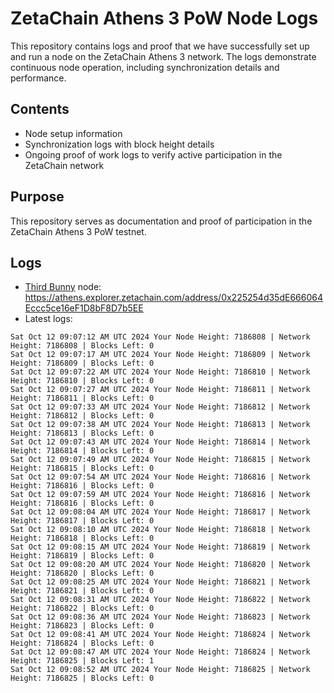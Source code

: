# ZetaChain Athens 3 PoW Node Logs
This repository contains logs and proof that we have successfully set up and run a node on the ZetaChain Athens 3 network. The logs demonstrate continuous node operation, including synchronization details and performance.

## Contents
- Node setup information
- Synchronization logs with block height details
- Ongoing proof of work logs to verify active participation in the ZetaChain network

## Purpose
This repository serves as documentation and proof of participation in the ZetaChain Athens 3 PoW testnet.

## Logs

- [Third Bunny](https://thirdbunny.xyz/) node: https://athens.explorer.zetachain.com/address/0x225254d35dE666064Eccc5ce16eF1D8bF8D7b5EE
- Latest logs:
```
Sat Oct 12 09:07:12 AM UTC 2024 Your Node Height: 7186808 | Network Height: 7186808 | Blocks Left: 0
Sat Oct 12 09:07:17 AM UTC 2024 Your Node Height: 7186809 | Network Height: 7186809 | Blocks Left: 0
Sat Oct 12 09:07:22 AM UTC 2024 Your Node Height: 7186810 | Network Height: 7186810 | Blocks Left: 0
Sat Oct 12 09:07:27 AM UTC 2024 Your Node Height: 7186811 | Network Height: 7186811 | Blocks Left: 0
Sat Oct 12 09:07:33 AM UTC 2024 Your Node Height: 7186812 | Network Height: 7186812 | Blocks Left: 0
Sat Oct 12 09:07:38 AM UTC 2024 Your Node Height: 7186813 | Network Height: 7186813 | Blocks Left: 0
Sat Oct 12 09:07:43 AM UTC 2024 Your Node Height: 7186814 | Network Height: 7186814 | Blocks Left: 0
Sat Oct 12 09:07:49 AM UTC 2024 Your Node Height: 7186815 | Network Height: 7186815 | Blocks Left: 0
Sat Oct 12 09:07:54 AM UTC 2024 Your Node Height: 7186816 | Network Height: 7186816 | Blocks Left: 0
Sat Oct 12 09:07:59 AM UTC 2024 Your Node Height: 7186816 | Network Height: 7186816 | Blocks Left: 0
Sat Oct 12 09:08:04 AM UTC 2024 Your Node Height: 7186817 | Network Height: 7186817 | Blocks Left: 0
Sat Oct 12 09:08:10 AM UTC 2024 Your Node Height: 7186818 | Network Height: 7186818 | Blocks Left: 0
Sat Oct 12 09:08:15 AM UTC 2024 Your Node Height: 7186819 | Network Height: 7186819 | Blocks Left: 0
Sat Oct 12 09:08:20 AM UTC 2024 Your Node Height: 7186820 | Network Height: 7186820 | Blocks Left: 0
Sat Oct 12 09:08:25 AM UTC 2024 Your Node Height: 7186821 | Network Height: 7186821 | Blocks Left: 0
Sat Oct 12 09:08:31 AM UTC 2024 Your Node Height: 7186822 | Network Height: 7186822 | Blocks Left: 0
Sat Oct 12 09:08:36 AM UTC 2024 Your Node Height: 7186823 | Network Height: 7186823 | Blocks Left: 0
Sat Oct 12 09:08:41 AM UTC 2024 Your Node Height: 7186824 | Network Height: 7186824 | Blocks Left: 0
Sat Oct 12 09:08:47 AM UTC 2024 Your Node Height: 7186824 | Network Height: 7186825 | Blocks Left: 1
Sat Oct 12 09:08:52 AM UTC 2024 Your Node Height: 7186825 | Network Height: 7186825 | Blocks Left: 0
```
